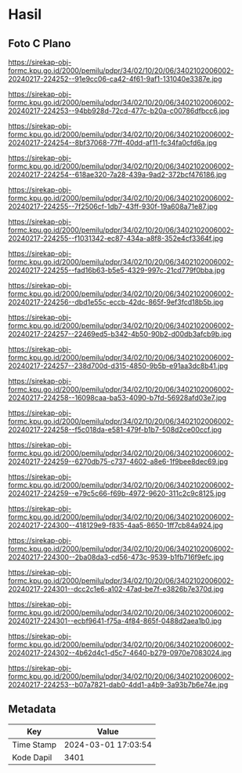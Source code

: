 # Hasil

## Foto C Plano

https://sirekap-obj-formc.kpu.go.id/2000/pemilu/pdpr/34/02/10/20/06/3402102006002-20240217-224252--91e9cc06-ca42-4f61-9af1-131040e3387e.jpg

https://sirekap-obj-formc.kpu.go.id/2000/pemilu/pdpr/34/02/10/20/06/3402102006002-20240217-224253--94bb928d-72cd-477c-b20a-c00786dfbcc6.jpg

https://sirekap-obj-formc.kpu.go.id/2000/pemilu/pdpr/34/02/10/20/06/3402102006002-20240217-224254--8bf37068-77ff-40dd-af11-fc34fa0cfd6a.jpg

https://sirekap-obj-formc.kpu.go.id/2000/pemilu/pdpr/34/02/10/20/06/3402102006002-20240217-224254--618ae320-7a28-439a-9ad2-372bcf476186.jpg

https://sirekap-obj-formc.kpu.go.id/2000/pemilu/pdpr/34/02/10/20/06/3402102006002-20240217-224255--7f2506cf-1db7-43ff-930f-19a608a71e87.jpg

https://sirekap-obj-formc.kpu.go.id/2000/pemilu/pdpr/34/02/10/20/06/3402102006002-20240217-224255--f1031342-ec87-434a-a8f8-352e4cf3364f.jpg

https://sirekap-obj-formc.kpu.go.id/2000/pemilu/pdpr/34/02/10/20/06/3402102006002-20240217-224255--fad16b63-b5e5-4329-997c-21cd779f0bba.jpg

https://sirekap-obj-formc.kpu.go.id/2000/pemilu/pdpr/34/02/10/20/06/3402102006002-20240217-224256--dbd1e55c-eccb-42dc-865f-9ef3fcd18b5b.jpg

https://sirekap-obj-formc.kpu.go.id/2000/pemilu/pdpr/34/02/10/20/06/3402102006002-20240217-224257--22469ed5-b342-4b50-90b2-d00db3afcb9b.jpg

https://sirekap-obj-formc.kpu.go.id/2000/pemilu/pdpr/34/02/10/20/06/3402102006002-20240217-224257--238d700d-d315-4850-9b5b-e91aa3dc8b41.jpg

https://sirekap-obj-formc.kpu.go.id/2000/pemilu/pdpr/34/02/10/20/06/3402102006002-20240217-224258--16098caa-ba53-4090-b7fd-56928afd03e7.jpg

https://sirekap-obj-formc.kpu.go.id/2000/pemilu/pdpr/34/02/10/20/06/3402102006002-20240217-224258--f5c018da-e581-479f-b1b7-508d2ce00ccf.jpg

https://sirekap-obj-formc.kpu.go.id/2000/pemilu/pdpr/34/02/10/20/06/3402102006002-20240217-224259--6270db75-c737-4602-a8e6-1f9bee8dec69.jpg

https://sirekap-obj-formc.kpu.go.id/2000/pemilu/pdpr/34/02/10/20/06/3402102006002-20240217-224259--e79c5c66-f69b-4972-9620-311c2c9c8125.jpg

https://sirekap-obj-formc.kpu.go.id/2000/pemilu/pdpr/34/02/10/20/06/3402102006002-20240217-224300--418129e9-f835-4aa5-8650-1ff7cb84a924.jpg

https://sirekap-obj-formc.kpu.go.id/2000/pemilu/pdpr/34/02/10/20/06/3402102006002-20240217-224300--2ba08da3-cd56-473c-9539-b1fb716f9efc.jpg

https://sirekap-obj-formc.kpu.go.id/2000/pemilu/pdpr/34/02/10/20/06/3402102006002-20240217-224301--dcc2c1e6-a102-47ad-be7f-e3826b7e370d.jpg

https://sirekap-obj-formc.kpu.go.id/2000/pemilu/pdpr/34/02/10/20/06/3402102006002-20240217-224301--ecbf9641-f75a-4f84-865f-0488d2aea1b0.jpg

https://sirekap-obj-formc.kpu.go.id/2000/pemilu/pdpr/34/02/10/20/06/3402102006002-20240217-224302--4b62d4c1-d5c7-4640-b279-0970e7083024.jpg

https://sirekap-obj-formc.kpu.go.id/2000/pemilu/pdpr/34/02/10/20/06/3402102006002-20240217-224253--b07a7821-dab0-4dd1-a4b9-3a93b7b6e74e.jpg


## Metadata

| Key        | Value               |
| ---------- | ------------------- |
| Time Stamp | 2024-03-01 17:03:54 |
| Kode Dapil | 3401                |



